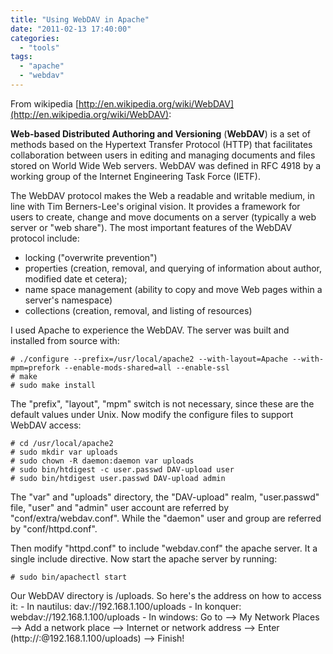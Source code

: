 ```yaml
---
title: "Using WebDAV in Apache"
date: "2011-02-13 17:40:00"
categories: 
  - "tools"
tags: 
  - "apache"
  - "webdav"
---
```


From wikipedia [http://en.wikipedia.org/wiki/WebDAV](http://en.wikipedia.org/wiki/WebDAV):

**Web-based Distributed Authoring and Versioning** (**WebDAV**) is a set of methods based on the Hypertext Transfer Protocol (HTTP) that facilitates collaboration between users in editing and managing documents and files stored on World Wide Web servers. WebDAV was defined in RFC 4918 by a working group of the Internet Engineering Task Force (IETF).

The WebDAV protocol makes the Web a readable and writable medium, in line with Tim Berners-Lee's original vision. It provides a framework for users to create, change and move documents on a server (typically a web server or "web share"). The most important features of the WebDAV protocol include:

- locking ("overwrite prevention")
- properties (creation, removal, and querying of information about author, modified date et cetera);
- name space management (ability to copy and move Web pages within a server's namespace)
- collections (creation, removal, and listing of resources)

I used Apache to experience the WebDAV. The server was built and installed from source with:

```
# ./configure --prefix=/usr/local/apache2 --with-layout=Apache --with-mpm=prefork --enable-mods-shared=all --enable-ssl
# make
# sudo make install
```

The "prefix", "layout", "mpm" switch is not necessary, since these are the default values under Unix. Now modify the configure files to support WebDAV access:

```
# cd /usr/local/apache2
# sudo mkdir var uploads
# sudo chown -R daemon:daemon var uploads
# sudo bin/htdigest -c user.passwd DAV-upload user
# sudo bin/htdigest user.passwd DAV-upload admin
```

The "var" and "uploads" directory, the "DAV-upload" realm, "user.passwd" file, "user" and "admin" user account are referred by "conf/extra/webdav.conf". While the "daemon" user and group are referred by "conf/httpd.conf".

Then modify "httpd.conf" to include "webdav.conf" the apache server. It a single include directive. Now start the apache server by running:

```
# sudo bin/apachectl start
```

Our WebDAV directory is /uploads. So here's the address on how to access it: - In nautilus: dav://192.168.1.100/uploads - In konquer: webdav://192.168.1.100/uploads - In windows: Go to --> My Network Places --> Add a network place --> Internet or network address --> Enter (http://<user>:<password>@192.168.1.100/uploads) --> Finish!
